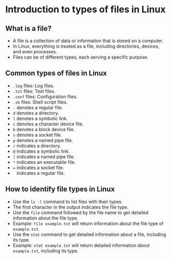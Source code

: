 # Introduction to types of files in Linux

## What is a file?

- A file is a collection of data or information that is stored on a computer.
- In Linux, everything is treated as a file, including directories, devices, and even processes.
- Files can be of different types, each serving a specific purpose.

## Common types of files in Linux

- `.log` files: Log files.
- `.txt` files: Text files.
- `.conf` files: Configuration files.
- `.sh` files: Shell script files.
- `-` denotes a regular file.
- `d` denotes a directory.
- `l` denotes a symbolic link.
- `c` denotes a character device file.
- `b` denotes a block device file.
- `s` denotes a socket file.
- `p` denotes a named pipe file.
- `/` indicates a directory.
- `@` indicates a symbolic link.
- `|` indicates a named pipe file.
- `*` indicates an executable file.
- `=` indicates a socket file.
- ` ` indicates a regular file.

## How to identify file types in Linux

- Use the `ls -l` command to list files with their types.
- The first character in the output indicates the file type.
- Use the `file` command followed by the file name to get detailed information about the file type.
- Example: `file example.txt` will return information about the file type of `example.txt`.
- Use the `stat` command to get detailed information about a file, including its type.
- Example: `stat example.txt` will return detailed information about `example.txt`, including its type.

